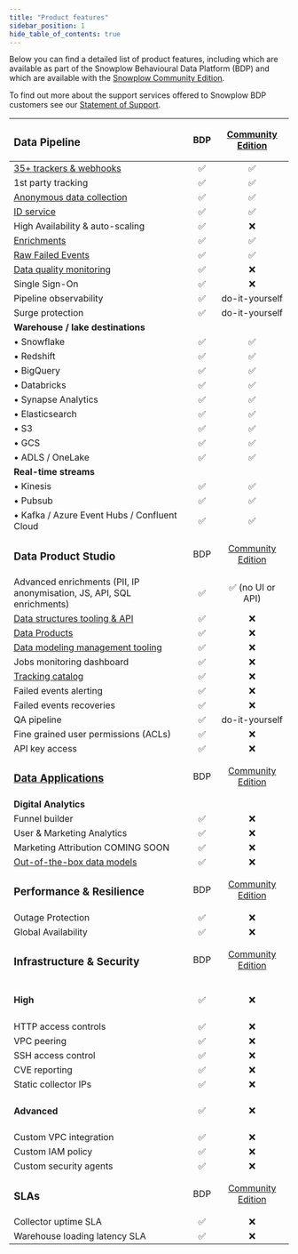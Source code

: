 ```yaml
---
title: "Product features"
sidebar_position: 1
hide_table_of_contents: true
---
```


Below you can find a detailed list of product features, including which are available as part of the Snowplow Behavioural Data Platform (BDP) and which are available with the [Snowplow Community Edition](/docs/getting-started-on-community-edition/index.md). 

To find out more about the support services offered to Snowplow BDP customers see our [Statement of Support](/statement-of-support/).

| <h3>Data Pipeline</h3> |     BDP     | [Community Edition](/docs/getting-started-on-community-edition/index.md) | 
|:--|:-:|:-:|
| [35+ trackers & webhooks](/docs/collecting-data/index.md) | ✅ | ✅ |
| 1st party tracking | ✅ | ✅ |
| [Anonymous data collection](/docs/recipes/recipe-anonymous-tracking/index.md) | ✅ | ✅ |
| [ID service](/docs/collecting-data/collecting-from-own-applications/javascript-trackers/web-tracker/browsers/#what-is-an-id-service-.md) | ✅ | ✅ |
| High Availability & auto-scaling | ✅ | ❌ |
| [Enrichments](/docs/enriching-your-data/available-enrichments/index.md) | ✅ | ✅ |
| [Raw Failed Events](/docs/understanding-your-pipeline/failed-events/index.md) | ✅ | ✅ | 
| [Data quality monitoring](/docs/managing-data-quality/monitoring-failed-events/index.md) | ✅ | ❌ |
| Single Sign-On | ✅ | ❌ | 
| Pipeline observability | ✅ | do-it-yourself | 
| Surge protection | ✅ | do-it-yourself |
| **Warehouse / lake destinations** | | 
| • Snowflake | ✅ | ✅ | 
| • Redshift | ✅ | ✅| 
| • BigQuery | ✅ | ✅ | 
| • Databricks | ✅ | ✅ | 
| • Synapse Analytics | ✅ | ✅ |
| • Elasticsearch | ✅ | ✅ | 
| • S3 | ✅ | ✅ | 
| • GCS | ✅ | ✅ | 
| • ADLS / OneLake | ✅ | ✅ |
| **Real-time streams** | | 
| • Kinesis | ✅ | ✅ |
| • Pubsub | ✅ | ✅ | 
| • Kafka / Azure Event Hubs / Confluent Cloud | ✅ | ✅ |
| <h3>Data Product Studio</h3> | BDP |[Community Edition](/docs/getting-started-on-community-edition/index.md)|
| Advanced enrichments (PII, IP anonymisation, JS, API, SQL enrichments) | ✅ | ✅ (no UI or API)| 
| [Data structures tooling & API](/docs/understanding-tracking-design/managing-your-data-structures/ui/index.md) | ✅ |❌|
| [Data Products](/docs/understanding-tracking-design/defining-the-data-to-collect-with-data-poducts/) | ✅ |❌|
| [Data modeling management tooling](/docs/modeling-your-data/running-data-models-via-snowplow-bdp/dbt/index.md) | ✅ | ❌ |
| Jobs monitoring dashboard | ✅  | ❌ |
| [Tracking catalog](/docs/discovering-data/tracking-catalog/index.md) | ✅ | ❌ |
| Failed events alerting | ✅ | ❌ |
| Failed events recoveries | ✅ | ❌ |
| QA pipeline | ✅ | do-it-yourself |
| Fine grained user permissions (ACLs) | ✅ | ❌ |
| API key access | ✅ | ❌ |
| <h3>[Data Applications](/docs/data-apps/index.md)</h3> | BDP |[Community Edition](/docs/getting-started-on-community-edition/index.md)|
| **Digital Analytics** |  | |
| Funnel builder | ✅  | ❌ |
| User & Marketing Analytics | ✅  | ❌ |
| Marketing Attribution COMING SOON | ✅  | ❌ |
| [Out-of-the-box data models](/docs/modeling-your-data/index.md)  | ✅ | ❌ |
| <h3>Performance & Resilience</h3> | BDP |[Community Edition](/docs/getting-started-on-community-edition/index.md)|
| Outage Protection | ✅ | ❌ |
| Global Availability | ✅ | ❌ |
| <h3>Infrastructure & Security</h3> | BDP |[Community Edition](/docs/getting-started-on-community-edition/index.md)|
| <h4>High</h4> | ✅  | ❌ |
| HTTP access controls | ✅ | ❌ |
| VPC peering | ✅ | ❌ |
| SSH access control | ✅ | ❌ |
| CVE reporting | ✅ | ❌ |
| Static collector IPs | ✅ | ❌ |
| <h4>Advanced</h4> | ✅  | ❌ |
| Custom VPC integration | ✅ | ❌ |
| Custom IAM policy | ✅ | ❌ |
| Custom security agents | ✅ | ❌ |
| <h3>SLAs</h3> | BDP |[Community Edition](/docs/getting-started-on-community-edition/index.md)|
| Collector uptime SLA | ✅ | ❌ | 
| Warehouse loading latency SLA | ✅ | ❌ |

